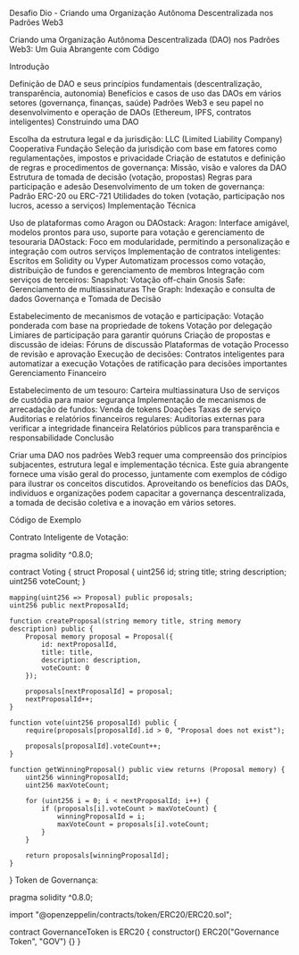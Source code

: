 
Desafio Dio - Criando uma Organização Autônoma Descentralizada nos Padrões Web3


Criando uma Organização Autônoma Descentralizada (DAO) nos Padrões Web3: Um Guia Abrangente com Código

Introdução

Definição de DAO e seus princípios fundamentais (descentralização, transparência, autonomia)
Benefícios e casos de uso das DAOs em vários setores (governança, finanças, saúde)
Padrões Web3 e seu papel no desenvolvimento e operação de DAOs (Ethereum, IPFS, contratos inteligentes)
Construindo uma DAO

Escolha da estrutura legal e da jurisdição:
LLC (Limited Liability Company)
Cooperativa
Fundação
Seleção da jurisdição com base em fatores como regulamentações, impostos e privacidade
Criação de estatutos e definição de regras e procedimentos de governança:
Missão, visão e valores da DAO
Estrutura de tomada de decisão (votação, propostas)
Regras para participação e adesão
Desenvolvimento de um token de governança:
Padrão ERC-20 ou ERC-721
Utilidades do token (votação, participação nos lucros, acesso a serviços)
Implementação Técnica

Uso de plataformas como Aragon ou DAOstack:
Aragon: Interface amigável, modelos prontos para uso, suporte para votação e gerenciamento de tesouraria
DAOstack: Foco em modularidade, permitindo a personalização e integração com outros serviços
Implementação de contratos inteligentes:
Escritos em Solidity ou Vyper
Automatizam processos como votação, distribuição de fundos e gerenciamento de membros
Integração com serviços de terceiros:
Snapshot: Votação off-chain
Gnosis Safe: Gerenciamento de multiassinaturas
The Graph: Indexação e consulta de dados
Governança e Tomada de Decisão

Estabelecimento de mecanismos de votação e participação:
Votação ponderada com base na propriedade de tokens
Votação por delegação
Limiares de participação para garantir quóruns
Criação de propostas e discussão de ideias:
Fóruns de discussão
Plataformas de votação
Processo de revisão e aprovação
Execução de decisões:
Contratos inteligentes para automatizar a execução
Votações de ratificação para decisões importantes
Gerenciamento Financeiro

Estabelecimento de um tesouro:
Carteira multiassinatura
Uso de serviços de custódia para maior segurança
Implementação de mecanismos de arrecadação de fundos:
Venda de tokens
Doações
Taxas de serviço
Auditorias e relatórios financeiros regulares:
Auditorias externas para verificar a integridade financeira
Relatórios públicos para transparência e responsabilidade
Conclusão

Criar uma DAO nos padrões Web3 requer uma compreensão dos princípios subjacentes, estrutura legal e implementação técnica. Este guia abrangente fornece uma visão geral do processo, juntamente com exemplos de código para ilustrar os conceitos discutidos. Aproveitando os benefícios das DAOs, indivíduos e organizações podem capacitar a governança descentralizada, a tomada de decisão coletiva e a inovação em vários setores.

Código de Exemplo

Contrato Inteligente de Votação:

pragma solidity ^0.8.0;

contract Voting {
    struct Proposal {
        uint256 id;
        string title;
        string description;
        uint256 voteCount;
    }

    mapping(uint256 => Proposal) public proposals;
    uint256 public nextProposalId;

    function createProposal(string memory title, string memory description) public {
        Proposal memory proposal = Proposal({
            id: nextProposalId,
            title: title,
            description: description,
            voteCount: 0
        });

        proposals[nextProposalId] = proposal;
        nextProposalId++;
    }

    function vote(uint256 proposalId) public {
        require(proposals[proposalId].id > 0, "Proposal does not exist");

        proposals[proposalId].voteCount++;
    }

    function getWinningProposal() public view returns (Proposal memory) {
        uint256 winningProposalId;
        uint256 maxVoteCount;

        for (uint256 i = 0; i < nextProposalId; i++) {
            if (proposals[i].voteCount > maxVoteCount) {
                winningProposalId = i;
                maxVoteCount = proposals[i].voteCount;
            }
        }

        return proposals[winningProposalId];
    }
}
Token de Governança:

pragma solidity ^0.8.0;

import "@openzeppelin/contracts/token/ERC20/ERC20.sol";

contract GovernanceToken is ERC20 {
    constructor() ERC20("Governance Token", "GOV") {}
}
